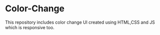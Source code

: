# Color-Change
This repository includes color change UI created using HTML,CSS and JS which is responsive too.
